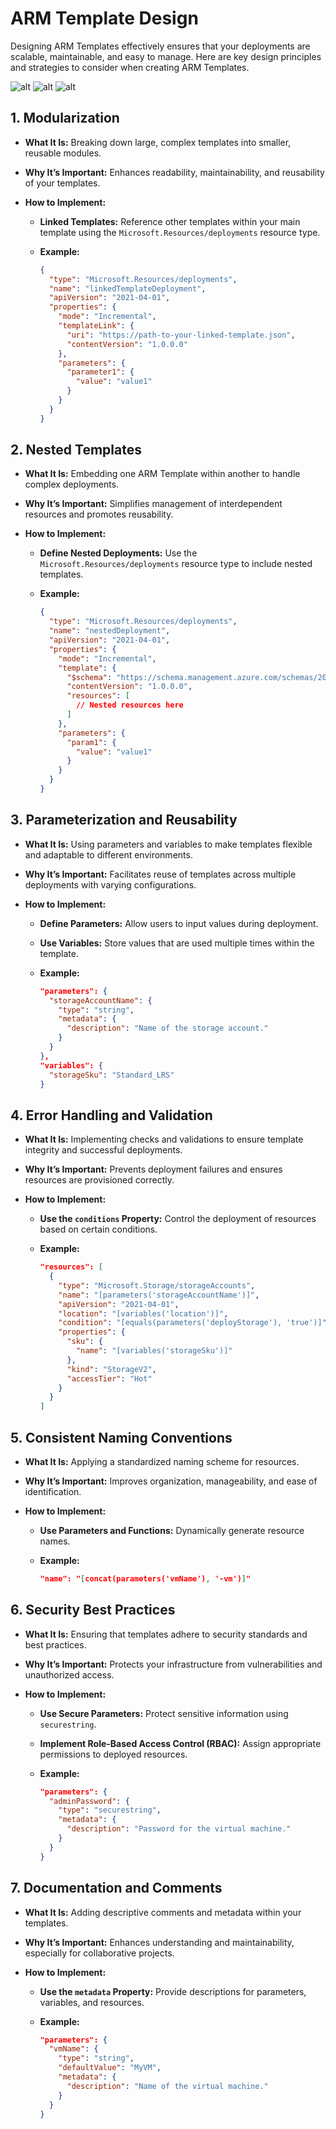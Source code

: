 # ARM Template Design

Designing ARM Templates effectively ensures that your deployments are scalable, maintainable, and easy to manage. Here are key design principles and strategies to consider when creating ARM Templates.

![alt](images/arm-design-1.png)
![alt](images/arm-design-2.png)
![alt](images/arm-design-3.png)

## 1. **Modularization**

- **What It Is:** Breaking down large, complex templates into smaller, reusable modules.
- **Why It’s Important:** Enhances readability, maintainability, and reusability of your templates.
- **How to Implement:**

  - **Linked Templates:** Reference other templates within your main template using the `Microsoft.Resources/deployments` resource type.
  - **Example:**

    ```json
    {
      "type": "Microsoft.Resources/deployments",
      "name": "linkedTemplateDeployment",
      "apiVersion": "2021-04-01",
      "properties": {
        "mode": "Incremental",
        "templateLink": {
          "uri": "https://path-to-your-linked-template.json",
          "contentVersion": "1.0.0.0"
        },
        "parameters": {
          "parameter1": {
            "value": "value1"
          }
        }
      }
    }
    ```

## 2. **Nested Templates**

- **What It Is:** Embedding one ARM Template within another to handle complex deployments.
- **Why It’s Important:** Simplifies management of interdependent resources and promotes reusability.
- **How to Implement:**

  - **Define Nested Deployments:** Use the `Microsoft.Resources/deployments` resource type to include nested templates.
  - **Example:**

    ```json
    {
      "type": "Microsoft.Resources/deployments",
      "name": "nestedDeployment",
      "apiVersion": "2021-04-01",
      "properties": {
        "mode": "Incremental",
        "template": {
          "$schema": "https://schema.management.azure.com/schemas/2019-04-01/deploymentTemplate.json#",
          "contentVersion": "1.0.0.0",
          "resources": [
            // Nested resources here
          ]
        },
        "parameters": {
          "param1": {
            "value": "value1"
          }
        }
      }
    }
    ```

## 3. **Parameterization and Reusability**

- **What It Is:** Using parameters and variables to make templates flexible and adaptable to different environments.
- **Why It’s Important:** Facilitates reuse of templates across multiple deployments with varying configurations.
- **How to Implement:**

  - **Define Parameters:** Allow users to input values during deployment.
  - **Use Variables:** Store values that are used multiple times within the template.
  - **Example:**

    ```json
    "parameters": {
      "storageAccountName": {
        "type": "string",
        "metadata": {
          "description": "Name of the storage account."
        }
      }
    },
    "variables": {
      "storageSku": "Standard_LRS"
    }
    ```

## 4. **Error Handling and Validation**

- **What It Is:** Implementing checks and validations to ensure template integrity and successful deployments.
- **Why It’s Important:** Prevents deployment failures and ensures resources are provisioned correctly.
- **How to Implement:**

  - **Use the `conditions` Property:** Control the deployment of resources based on certain conditions.
  - **Example:**

    ```json
    "resources": [
      {
        "type": "Microsoft.Storage/storageAccounts",
        "name": "[parameters('storageAccountName')]",
        "apiVersion": "2021-04-01",
        "location": "[variables('location')]",
        "condition": "[equals(parameters('deployStorage'), 'true')]",
        "properties": {
          "sku": {
            "name": "[variables('storageSku')]"
          },
          "kind": "StorageV2",
          "accessTier": "Hot"
        }
      }
    ]
    ```

## 5. **Consistent Naming Conventions**

- **What It Is:** Applying a standardized naming scheme for resources.
- **Why It’s Important:** Improves organization, manageability, and ease of identification.
- **How to Implement:**

  - **Use Parameters and Functions:** Dynamically generate resource names.
  - **Example:**

    ```json
    "name": "[concat(parameters('vmName'), '-vm')]"
    ```

## 6. **Security Best Practices**

- **What It Is:** Ensuring that templates adhere to security standards and best practices.
- **Why It’s Important:** Protects your infrastructure from vulnerabilities and unauthorized access.
- **How to Implement:**

  - **Use Secure Parameters:** Protect sensitive information using `securestring`.
  - **Implement Role-Based Access Control (RBAC):** Assign appropriate permissions to deployed resources.
  - **Example:**

    ```json
    "parameters": {
      "adminPassword": {
        "type": "securestring",
        "metadata": {
          "description": "Password for the virtual machine."
        }
      }
    }
    ```

## 7. **Documentation and Comments**

- **What It Is:** Adding descriptive comments and metadata within your templates.
- **Why It’s Important:** Enhances understanding and maintainability, especially for collaborative projects.
- **How to Implement:**

  - **Use the `metadata` Property:** Provide descriptions for parameters, variables, and resources.
  - **Example:**

    ```json
    "parameters": {
      "vmName": {
        "type": "string",
        "defaultValue": "MyVM",
        "metadata": {
          "description": "Name of the virtual machine."
        }
      }
    }
    ```
